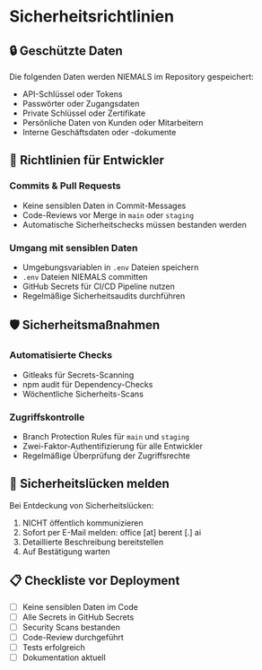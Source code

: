 # Sicherheitsrichtlinien

## 🔒 Geschützte Daten

Die folgenden Daten werden NIEMALS im Repository gespeichert:

- API-Schlüssel oder Tokens
- Passwörter oder Zugangsdaten
- Private Schlüssel oder Zertifikate
- Persönliche Daten von Kunden oder Mitarbeitern
- Interne Geschäftsdaten oder -dokumente

## 📝 Richtlinien für Entwickler

### Commits & Pull Requests
- Keine sensiblen Daten in Commit-Messages
- Code-Reviews vor Merge in `main` oder `staging`
- Automatische Sicherheitschecks müssen bestanden werden

### Umgang mit sensiblen Daten
- Umgebungsvariablen in `.env` Dateien speichern
- `.env` Dateien NIEMALS committen
- GitHub Secrets für CI/CD Pipeline nutzen
- Regelmäßige Sicherheitsaudits durchführen

## 🛡️ Sicherheitsmaßnahmen

### Automatisierte Checks
- Gitleaks für Secrets-Scanning
- npm audit für Dependency-Checks
- Wöchentliche Sicherheits-Scans

### Zugriffskontrolle
- Branch Protection Rules für `main` und `staging`
- Zwei-Faktor-Authentifizierung für alle Entwickler
- Regelmäßige Überprüfung der Zugriffsrechte

## 🚨 Sicherheitslücken melden

Bei Entdeckung von Sicherheitslücken:
1. NICHT öffentlich kommunizieren
2. Sofort per E-Mail melden: office [at] berent [.] ai
3. Detaillierte Beschreibung bereitstellen
4. Auf Bestätigung warten

## 📋 Checkliste vor Deployment

- [ ] Keine sensiblen Daten im Code
- [ ] Alle Secrets in GitHub Secrets
- [ ] Security Scans bestanden
- [ ] Code-Review durchgeführt
- [ ] Tests erfolgreich
- [ ] Dokumentation aktuell 